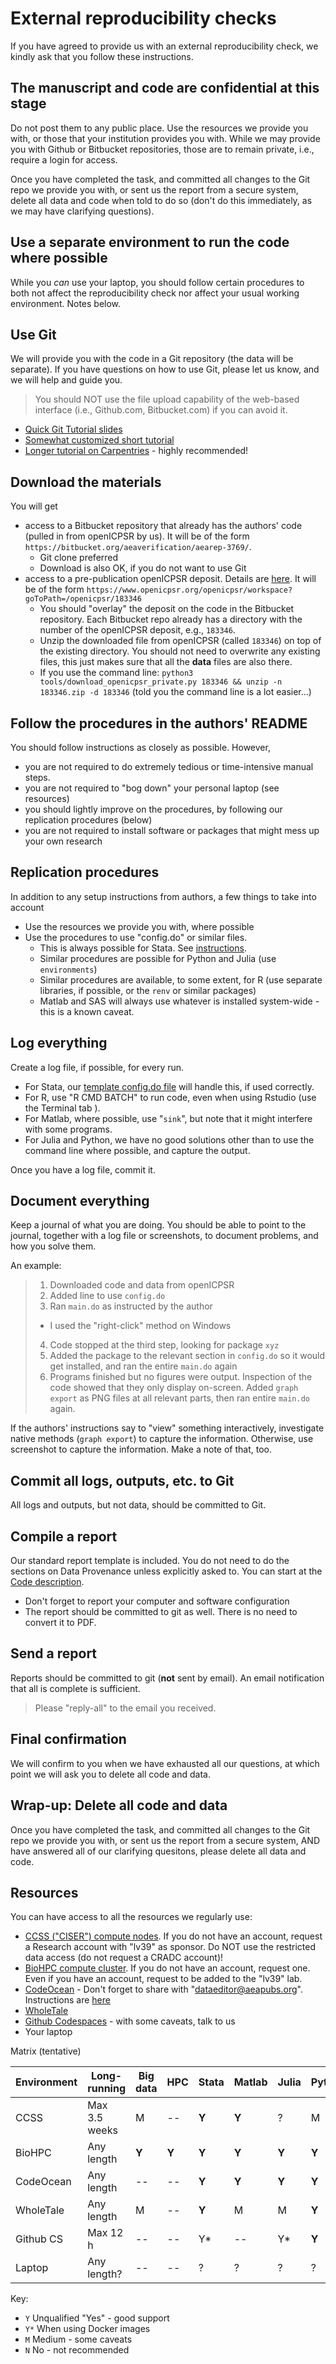 # External reproducibility checks

If you have agreed to provide us with an external reproducibility check, we kindly ask that you follow these instructions.

## The manuscript and code are confidential at this stage

Do not post them to any public place. Use the resources we provide you with, or those that your institution provides you with. While we may provide you with Github or Bitbucket repositories, those are to remain private, i.e., require a login for access. 

Once you have completed the task, and committed all changes to the Git repo we provide you with, or sent us the report from a secure system, delete all data and code when told to do so (don't do this immediately, as we may have clarifying questions).

## Use a separate environment to run the code where possible

While you *can* use your laptop, you should follow certain procedures to both not affect the reproducibility check nor affect your usual working environment. Notes below.

## Use Git

We will provide you with the code in a Git repository (the data will be separate). If you have questions on how to use Git, please let us know, and we will help and guide you.

> You should NOT use the file upload capability of the web-based interface (i.e., Github.com, Bitbucket.com) if you can avoid it.

- [Quick Git Tutorial slides](https://alicelepissier.com/git-tutorial/slides.html#1)
- [Somewhat customized short tutorial](https://labordynamicsinstitute.github.io/replicability-training-presentation/part4.html)
- [Longer tutorial on Carpentries](https://swcarpentry.github.io/git-novice/) - highly recommended!

## Download the materials

You will get

- access to a Bitbucket repository that already has the authors' code (pulled in from openICPSR by us). It will be of the form `https://bitbucket.org/aeaverification/aearep-3769/`.
  - Git clone preferred
  - Download is also OK, if you do not want to use Git
- access to a pre-publication openICPSR deposit. Details are [here](https://labordynamicsinstitute.github.io/replicability-training-curriculum/downloading-data.html). It will be of the form `https://www.openicpsr.org/openicpsr/workspace?goToPath=/openicpsr/183346`
  - You should "overlay" the deposit on the code in the Bitbucket repository. Each Bitbucket repo already has a directory with the number of the openICPSR deposit, e.g., `183346`. 
  - Unzip the downloaded file from openICPSR (called `183346`) on top of the existing directory. You should not need to overwrite any existing files, this just makes sure that all the **data** files are also there.
  - If you use the command line: `python3 tools/download_openicpsr_private.py 183346 && unzip -n 183346.zip -d 183346` (told you the command line is a lot easier...)


## Follow the procedures in the authors' README

You should follow instructions as closely as possible. However,

- you are not required to do extremely tedious or time-intensive manual steps.
- you are not required to "bog down" your personal laptop (see resources)
- you should lightly improve on the procedures, by following our replication procedures (below)
- you are not required to install software or packages that might mess up your own research

## Replication procedures

In addition to any setup instructions from authors, a few things to take into account

- Use the resources we provide you with, where possible
- Use the procedures to use "config.do" or similar files. 
  - This is always possible for Stata. See [instructions](https://labordynamicsinstitute.github.io/replicability-training-curriculum/stata-related-procedures.html#running-code-in-stata). 
  - Similar procedures are possible for Python and Julia (use `environments`)
  - Similar procedures are available, to some extent, for R (use separate libraries, if possible, or the `renv` or similar packages)
  - Matlab and SAS will always use whatever is installed system-wide - this is a known caveat.

## Log everything

Create a log file, if possible, for every run.

- For Stata, our [template config.do file](https://github.com/AEADataEditor/replication-template/blob/master/template-config.do) will handle this, if used correctly.
- For R, use "R CMD BATCH" to run code, even when using Rstudio (use the Terminal tab ).
- For Matlab, where possible, use "`sink`", but note that it might interfere with some programs.
- For Julia and Python, we have no good solutions other than to use the command line where possible, and capture the output.

Once you have a log file, commit it.

## Document everything

Keep a journal of what you are doing. You should be able to point to the journal, together with a log file or screenshots, to document problems, and how you solve them. 

An example:

>
> 1. Downloaded code and data from openICPSR
> 2. Added line to use `config.do`
> 3. Ran `main.do`  as instructed by the author
>   - I used the "right-click" method on Windows
> 4. Code stopped at the third step, looking for package `xyz`
> 5. Added the package to the relevant section in `config.do` so it would get installed, and ran the entire `main.do` again
> 6. Programs finished but no figures were output. Inspection of the code showed that they only display on-screen. Added `graph export` as PNG files at all relevant parts, then ran entire `main.do` again.

If the authors' instructions say to "view" something interactively, investigate native methods (`graph export`) to capture the information. Otherwise, use screenshot to capture the information. Make a note of that, too.

## Commit all logs, outputs, etc. to Git

All logs and outputs, but not data, should be committed to Git. 

## Compile a report

Our standard report template is included. You do not need to do the sections on Data Provenance unless explicitly asked to. You can start at the [Code description](https://github.com/AEADataEditor/replication-template/blob/a530d6d5a906646e015ca62fdd78a774dd793e7a/REPLICATION.md?plain=1#L162).

- Don't forget to report your computer and software configuration
- The report should be committed to git as well. There is no need to convert it to PDF.

## Send a report

Reports should be committed to git (**not** sent by email). An email notification that all is complete is sufficient. 

> Please "reply-all" to the email you received.

## Final confirmation

We will confirm to you when we have exhausted all our questions, at which point we will ask you to delete all code and data.

## Wrap-up: Delete all code and data

Once you have completed the task, and committed all changes to the Git repo we provide you with, or sent us the report from a secure system, AND have answered all of our clarifying quesitons, please delete all data and code. 


## Resources

You can have access to all the resources we regularly use:

- [CCSS ("CISER") compute nodes](https://ciser.cornell.edu/computing/computing-help/how-to-login/). If you do not have an account, request a Research account with "lv39" as sponsor. Do NOT use the restricted data access (do not request a CRADC account)!
- [BioHPC compute cluster](https://biohpc.cornell.edu/lab/lab.aspx). If you do not have an account, request one. Even if you have an account, request to be added to the "lv39" lab.
- [CodeOcean](https://www.codeocean.com) - Don't forget to share with "dataeditor@aeapubs.org". Instructions are [here](https://labordynamicsinstitute.github.io/replicability-training-curriculum/access-to-computers.html#reproducibility-checks-in-codeocean)
- [WholeTale](https://labordynamicsinstitute.github.io/replicability-training-curriculum/access-to-computers.html#conducting-reproducibility-checks-on-wholetale)
- [Github Codespaces](https://github.com/codespaces) - with some caveats, talk to us
- Your laptop 

Matrix (tentative)

| Environment | Long-running | Big data | HPC |Stata | Matlab | Julia | Python | R | Docker |
|------------|--------------|----------|----|-------|--------|-------|--------|---|---|
| CCSS   | Max 3.5 weeks | M | -- | **Y** | **Y** | ? | M | M | -- |
| BioHPC | Any length    | **Y** | **Y** | **Y** | **Y** | **Y** | **Y** | **Y** | **Y** |
| CodeOcean| Any length  | -- | -- | **Y** | **Y** | **Y** | **Y** | **Y** | -- |
| WholeTale| Any length  | M | -- | **Y** | M | M | **Y** | **Y** | -- |
| Github CS| Max 12 h    | -- | -- | Y*| -- | Y*| **Y** | Y*| **Y** |
| Laptop   | Any length? | -- | -- | ? | ? | ? | ? | ? | ? |

Key:
- `Y` Unqualified "Yes" - good support
- `Y*` When using Docker images
- `M` Medium - some caveats
- `N` No - not recommended
